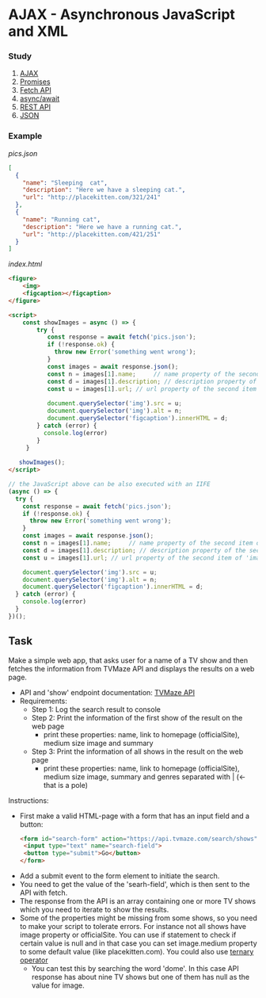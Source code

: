# AJAX - Asynchronous JavaScript and XML

### Study
1. [AJAX](https://www.w3schools.com/xml/ajax_intro.asp)
2. [Promises](https://dev.to/rjitsu/the-only-guide-you-ll-ever-need-to-understand-promises-and-async-await-24cd)
3. [Fetch API](https://developer.mozilla.org/en-US/docs/Web/API/Fetch_API/Using_Fetch)
4. [async/await](https://developer.mozilla.org/en-US/docs/Web/JavaScript/Reference/Statements/async_function)
5. [REST API](https://restfulapi.net/)
6. [JSON](https://www.w3schools.com/js/js_json_intro.asp)
### Example
_pics.json_
```json
[
  {
    "name": "Sleeping  cat",
    "description": "Here we have a sleeping cat.",
    "url": "http://placekitten.com/321/241"
  },
  {
    "name": "Running cat",
    "description": "Here we have a running cat.",
    "url": "http://placekitten.com/421/251"
  }
]
```
_index.html_
```html
<figure>
    <img>
    <figcaption></figcaption>
</figure>

<script>   
    const showImages = async () => {  
        try {
           const response = await fetch('pics.json');
           if (!response.ok) {
             throw new Error('something went wrong');
           }
           const images = await response.json();
           const n = images[1].name;     // name property of the second item of 'images' array
           const d = images[1].description; // description property of the second item of 'images' array
           const u = images[1].url; // url property of the second item of 'images' array
           
           document.querySelector('img').src = u;
           document.querySelector('img').alt = n;
           document.querySelector('figcaption').innerHTML = d;
        } catch (error) {
          console.log(error)
        }                  
     }
   
   showImages();
</script>
```
```javascript
// the JavaScript above can be also executed with an IIFE
(async () => {
  try {
    const response = await fetch('pics.json');
    if (!response.ok) {
      throw new Error('something went wrong');
    }
    const images = await response.json();
    const n = images[1].name;     // name property of the second item of 'images' array
    const d = images[1].description; // description property of the second item of 'images' array
    const u = images[1].url; // url property of the second item of 'images' array

    document.querySelector('img').src = u;
    document.querySelector('img').alt = n;
    document.querySelector('figcaption').innerHTML = d;
  } catch (error) {
    console.log(error)
  }
})();
```

## Task
Make a simple web app, that asks user for a name of a TV show and then fetches the information from TVMaze API and displays the results on a web page.
* API and 'show' endpoint documentation: [TVMaze API](http://www.tvmaze.com/api#show-search)
* Requirements:
    * Step 1: Log the search result to console
    * Step 2: Print the information of the first show of the result on the web page
        * print these properties: name, link to homepage (officialSite), medium size image and summary
    * Step 3: Print the information of all shows in the result on the web page
        * print these properties: name, link to homepage (officialSite), medium size image, summary and genres separated with | (<-that is a pole)

Instructions:
* First make a valid HTML-page with a form that has an input field and a button:
   ```html
   <form id="search-form" action="https://api.tvmaze.com/search/shows">
    <input type="text" name="search-field">
    <button type="submit">Go</button>
   </form>
   ```
* Add a submit event to the form element to initiate the search.
* You need to get the value of the 'searh-field', which is then sent to the API with fetch.
* The response from the API is an array containing one or more TV shows which you need to iterate to show the results.
* Some of the properties might be missing from some shows, so you need to make your script to tolerate errors. For instance not all shows have image property or officialSite. You can use if statement to check if certain value is null and in that case you can set image.medium property to some default value (like placekitten.com). You could also use [ternary operator](https://developer.mozilla.org/en-US/docs/Web/JavaScript/Reference/Operators/Conditional_Operator)
    * You can test this by searching the word 'dome'. In this case API response has about nine TV shows but one of them has null as the value for image.
